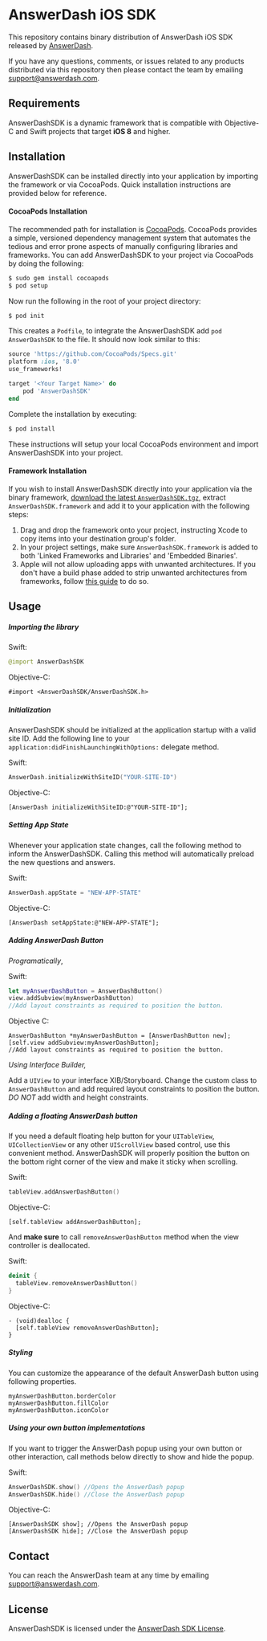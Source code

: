# AnswerDash iOS SDK

This repository contains binary distribution of AnswerDash iOS SDK released by [AnswerDash](http://www.answerdash.com).

If you have any questions, comments, or issues related to any products distributed via this repository then please contact the team by emailing [support@answerdash.com](mailto:support@answerdash.com).

## Requirements

AnswerDashSDK is a dynamic framework that is compatible with Objective-C and Swift projects that target **iOS 8** and higher.

## Installation

AnswerDashSDK can be installed directly into your application by importing the framework or via CocoaPods. Quick installation instructions are provided below for reference.

#### CocoaPods Installation

The recommended path for installation is [CocoaPods](http://cocoapods.org/). CocoaPods provides a simple, versioned dependency management system that automates the tedious and error prone aspects of manually configuring libraries and frameworks. You can add AnswerDashSDK to your project via CocoaPods by doing the following:

```sh
$ sudo gem install cocoapods
$ pod setup
```

Now run the following in the root of your project directory:

```sh
$ pod init
```

This creates a `Podfile`, to integrate the AnswerDashSDK add `pod AnswerDashSDK` to the file. It should now look similar to this: 

```ruby
source 'https://github.com/CocoaPods/Specs.git'
platform :ios, '8.0'
use_frameworks!

target '<Your Target Name>' do
    pod 'AnswerDashSDK'
end
```

Complete the installation by executing:

```sh
$ pod install
```

These instructions will setup your local CocoaPods environment and import AnswerDashSDK into your project.

#### Framework Installation

If you wish to install AnswerDashSDK directly into your application via the binary framework, [download the latest `AnswerDashSDK.tgz`](https://repo.answerdash.com/releases/com/answerdash/ios/), extract `AnswerDashSDK.framework` and add it to your application with the following steps:

1. Drag and drop the framework onto your project, instructing Xcode to copy items into your destination group's folder.
2. In your project settings, make sure `AnswerDashSDK.framework` is added to both 'Linked Frameworks and Libraries' and 'Embedded Binaries'. 
3. Apple will not allow uploading apps with unwanted architectures. If you don't have a build phase added to strip unwanted architectures from frameworks, follow [this guide](http://ikennd.ac/blog/2015/02/stripping-unwanted-architectures-from-dynamic-libraries-in-xcode/) to do so.

## Usage
##### Importing the library
Swift:
```swift
@import AnswerDashSDK
```
Objective-C:
```objc
#import <AnswerDashSDK/AnswerDashSDK.h>
```
##### Initialization
AnswerDashSDK should be initialized at the application startup with a valid site ID. Add the following line to your `application:didFinishLaunchingWithOptions:` delegate method.

Swift:
```swift
AnswerDash.initializeWithSiteID("YOUR-SITE-ID")
```
Objective-C:
```objc
[AnswerDash initializeWithSiteID:@"YOUR-SITE-ID"];
```

##### Setting App State
Whenever your application state changes, call the following method to inform the AnswerDashSDK. Calling this method will automatically preload the new questions and answers.

Swift:
```swift
AnswerDash.appState = "NEW-APP-STATE"
```
Objective-C:
```objc
[AnswerDash setAppState:@"NEW-APP-STATE"];
```

##### Adding AnswerDash Button
*Programatically*,

Swift:
```swift
let myAnswerDashButton = AnswerDashButton()
view.addSubview(myAnswerDashButton)
//Add layout constraints as required to position the button.
```
Objective C:
```objc
AnswerDashButton *myAnswerDashButton = [AnswerDashButton new];
[self.view addSubview:myAnswerDashButton];
//Add layout constraints as required to position the button.
```
*Using Interface Builder,*

Add a `UIView` to your interface XIB/Storyboard. Change the custom class to `AnswerDashButton` and add required layout constraints to position the button. *DO NOT* add width and height constraints.

##### Adding a floating AnswerDash button

If you need a default floating help button for your `UITableView`, `UICollectionView` or any other `UIScrollView` based control, use this convenient method. AnswerDashSDK will properly position the button on the bottom right corner of the view and make it sticky when scrolling.

Swift:
```swift
tableView.addAnswerDashButton()
```
Objective-C:
```objc
[self.tableView addAnswerDashButton];
```

And **make sure** to call `removeAnswerDashButton` method when the view controller is deallocated.

Swift:
```swift
deinit {
  tableView.removeAnswerDashButton()
}
```
Objective-C:
```objc
- (void)dealloc {
  [self.tableView removeAnswerDashButton];
}
```

##### Styling

You can customize the appearance of the default AnswerDash button using following properties.

```
myAnswerDashButton.borderColor
myAnswerDashButton.fillColor
myAnswerDashButton.iconColor
```

##### Using your own button implementations

If you want to trigger the AnswerDash popup using your own button or other interaction, call methods below directly to show and hide the popup.

Swift:
```swift
AnswerDashSDK.show() //Opens the AnswerDash popup
AnswerDashSDK.hide() //Close the AnswerDash popup
```
Objective-C:
```objc
[AnswerDashSDK show]; //Opens the AnswerDash popup
[AnswerDashSDK hide]; //Close the AnswerDash popup
```

## Contact

You can reach the AnswerDash team at any time by emailing [support@answerdash.com](mailto:support@answerdash.com).

## License

AnswerDashSDK is licensed under the [AnswerDash SDK License](https://github.com/answerdash/answerdash-ios-sdk-binary/blob/master/LICENSE.md).
